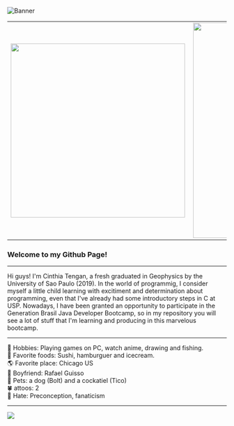 ![Banner](https://live.staticflickr.com/65535/50593782396_b135b695e4_k.jpg)
<center>
<table>
    <tr>
        <td><img width="400px" align="left" src="https://github-readme-stats.vercel.app/api/top-langs/?username=cinthiatengan&hide=html&layout=compact&theme=buefy" /></td>
        <td><img width="495px" align="left" src="https://github-readme-stats.vercel.app/api?username=cinthiatengan&theme=buefy"/></td>
    </tr>   
</table>
</center>  

### **Welcome to my Github Page!**
***
Hi guys! I'm Cinthia Tengan, a fresh graduated in Geophysics by the University of Sao Paulo  (2019).
In the world of programmig, I consider myself a little child learning with excitiment and determination about programming,
even that I've already had some introductory steps in C at USP. Nowadays, I have been granted an opportunity to participate
in the Generation Brasil Java Developer Bootcamp, so in my repository you will see a lot of stuff that I'm learning and producing in this marvelous bootcamp.

***

:fishing_pole_and_fish: Hobbies: Playing games on PC, watch anime, drawing and fishing.   
:fork_and_knife: Favorite foods: Sushi, hamburguer and icecream.  
:earth_americas: Favorite place: Chicago US  
:couple_with_heart: Boyfriend: Rafael Guisso  
:dog: Pets: a dog (Bolt) and a cockatiel (Tico)  
:four_leaf_clover: attoos: 2  
:anger: Hate: Preconception, fanaticism  

***


![](https://komarev.com/ghpvc/?username=cinthiatengan&color=blue&style=flat)


